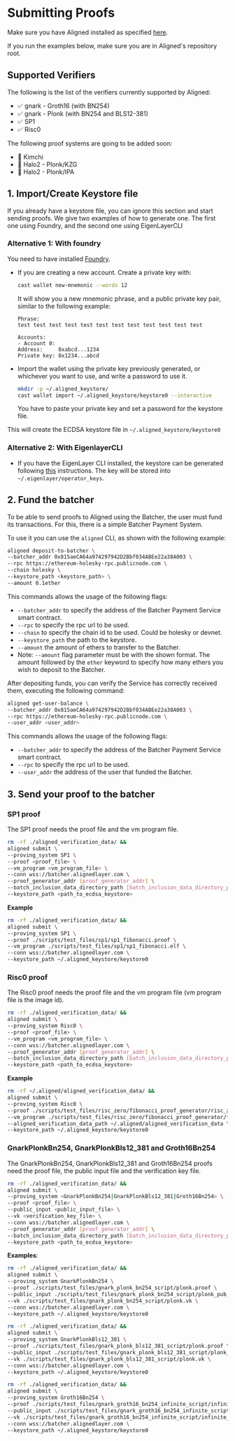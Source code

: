 # Submitting Proofs

Make sure you have Aligned installed as specified [here](../introduction/1_getting_started.md#Quickstart).

If you run the examples below, make sure you are in Aligned's repository root.

## Supported Verifiers

The following is the list of the verifiers currently supported by Aligned:

- :white_check_mark: gnark - Groth16 (with BN254)
- :white_check_mark: gnark - Plonk (with BN254 and BLS12-381)
- :white_check_mark: SP1
- :white_check_mark: Risc0

The following proof systems are going to be added soon:

- :black_square_button: Kimchi
- :black_square_button: Halo2 - Plonk/KZG
- :black_square_button: Halo2 - Plonk/IPA

## 1. Import/Create Keystore file

If you already have a keystore file, you can ignore this section and start sending proofs. We give two examples of how to generate one. The first one using Foundry, and the second one using EigenLayerCLI

### Alternative 1: With foundry

You need to have installed [Foundry](https://book.getfoundry.sh/getting-started/installation).

- If you are creating a new account. Create a private key with:

    ```bash
    cast wallet new-mnemonic --words 12
    ```

    It will show you a new mnemonic phrase, and a public private key pair, similar to the following example:

    ```
    Phrase:
    test test test test test test test test test test test test
    
    Accounts:
    - Account 0:
    Address:     0xabcd...1234
    Private key: 0x1234...abcd
    ```
  
- Import the wallet using the private key previously generated, or whichever you want to use, and write a password to use it.

    ```bash
    mkdir -p ~/.aligned_keystore/
    cast wallet import ~/.aligned_keystore/keystore0 --interactive
    ```
  
  You have to paste your private key and set a password for the keystore file.

This will create the ECDSA keystore file in `~/.aligned_keystore/keystore0`

### Alternative 2: With EigenlayerCLI

- If you have the EigenLayer CLI installed, the keystore can be generated following [this](https://docs.eigenlayer.xyz/eigenlayer/operator-guides/operator-installation#import-keys) instructions. The key will be stored into `~/.eigenlayer/operator_keys`.

## 2. Fund the batcher

To be able to send proofs to Aligned using the Batcher, the user must fund its transactions. For this, there is a simple Batcher Payment System.

To use it you can use the `aligned` CLI, as shown with the following example:

```bash
aligned deposit-to-batcher \
--batcher_addr 0x815aeCA64a974297942D2Bbf034ABEe22a38A003 \
--rpc https://ethereum-holesky-rpc.publicnode.com \
--chain holesky \
--keystore_path <keystore_path> \
--amount 0.1ether
```

This commands allows the usage of the following flags: 
- `--batcher_addr` to specify the address of the Batcher Payment Service smart contract.
- `--rpc` to specify the rpc url to be used.
- `--chain` to specify the chain id to be used. Could be holesky or devnet.
- `--keystore_path` the path to the keystore.
- `--amount` the amount of ethers to transfer to the Batcher.
- Note: `--amount` flag parameter must be with the shown format. The amount followed by the `ether` keyword to specify how many ethers you wish to deposit to the Batcher.

After depositing funds, you can verify the Service has correctly received them, executing the following command:

```bash
aligned get-user-balance \
--batcher_addr 0x815aeCA64a974297942D2Bbf034ABEe22a38A003 \
--rpc https://ethereum-holesky-rpc.publicnode.com \
--user_addr <user_addr>
```

This commands allows the usage of the following flags: 
- `--batcher_addr` to specify the address of the Batcher Payment Service smart contract.
- `--rpc` to specify the rpc url to be used.
- `--user_addr` the address of the user that funded the Batcher.

## 3. Send your proof to the batcher

### SP1 proof

The SP1 proof needs the proof file and the vm program file.

```bash
rm -rf ./aligned_verification_data/ &&
aligned submit \
--proving_system SP1 \
--proof <proof_file> \
--vm_program <vm_program_file> \
--conn wss://batcher.alignedlayer.com \
--proof_generator_addr [proof_generator_addr] \
--batch_inclusion_data_directory_path [batch_inclusion_data_directory_path] \
--keystore_path <path_to_ecdsa_keystore> 
```

**Example**

```bash
rm -rf ./aligned_verification_data/ &&
aligned submit \
--proving_system SP1 \
--proof ./scripts/test_files/sp1/sp1_fibonacci.proof \
--vm_program ./scripts/test_files/sp1/sp1_fibonacci.elf \
--conn wss://batcher.alignedlayer.com \
--keystore_path ~/.aligned_keystore/keystore0
```

### Risc0 proof

The Risc0 proof needs the proof file and the vm program file (vm program file is the image id).

```bash
rm -rf ./aligned_verification_data/ &&
aligned submit \
--proving_system Risc0 \
--proof <proof_file> \
--vm_program <vm_program_file> \
--conn wss://batcher.alignedlayer.com \
--proof_generator_addr [proof_generator_addr] \
--batch_inclusion_data_directory_path [batch_inclusion_data_directory_path] \
--keystore_path <path_to_ecdsa_keystore>
```

**Example**

```bash
rm -rf ~/.aligned/aligned_verification_data/ &&                                                                                
aligned submit \
--proving_system Risc0 \
--proof ./scripts/test_files/risc_zero/fibonacci_proof_generator/risc_zero_fibonacci.proof \
--vm_program ./scripts/test_files/risc_zero/fibonacci_proof_generator/fibonacci_id.bin \
--aligned_verification_data_path ~/.aligned/aligned_verification_data \
--keystore_path ~/.aligned_keystore/keystore0
```

### GnarkPlonkBn254, GnarkPlonkBls12_381 and Groth16Bn254

The GnarkPlonkBn254, GnarkPlonkBls12_381 and Groth16Bn254 proofs need the proof file, the public input file and the verification key file.

```bash
rm -rf ./aligned_verification_data/ &&
aligned submit \
--proving_system <GnarkPlonkBn254|GnarkPlonkBls12_381|Groth16Bn254> \
--proof <proof_file> \
--public_input <public_input_file> \
--vk <verification_key_file> \
--conn wss://batcher.alignedlayer.com \
--proof_generator_addr [proof_generator_addr] \
--batch_inclusion_data_directory_path [batch_inclusion_data_directory_path] \
--keystore_path <path_to_ecdsa_keystore>
```

**Examples**:

```bash
rm -rf ./aligned_verification_data/ &&
aligned submit \
--proving_system GnarkPlonkBn254 \
--proof ./scripts/test_files/gnark_plonk_bn254_script/plonk.proof \
--public_input ./scripts/test_files/gnark_plonk_bn254_script/plonk_pub_input.pub \
--vk ./scripts/test_files/gnark_plonk_bn254_script/plonk.vk \
--conn wss://batcher.alignedlayer.com \
--keystore_path ~/.aligned_keystore/keystore0
```

```bash
rm -rf ./aligned_verification_data/ &&
aligned submit \
--proving_system GnarkPlonkBls12_381 \
--proof ./scripts/test_files/gnark_plonk_bls12_381_script/plonk.proof \
--public_input ./scripts/test_files/gnark_plonk_bls12_381_script/plonk_pub_input.pub \
--vk ./scripts/test_files/gnark_plonk_bls12_381_script/plonk.vk \
--conn wss://batcher.alignedlayer.com \
--keystore_path ~/.aligned_keystore/keystore0
```

```bash
rm -rf ./aligned_verification_data/ &&
aligned submit \
--proving_system Groth16Bn254 \
--proof ./scripts/test_files/gnark_groth16_bn254_infinite_script/infinite_proofs/ineq_1_groth16.proof \
--public_input ./scripts/test_files/gnark_groth16_bn254_infinite_script/infinite_proofs/ineq_1_groth16.pub \
--vk ./scripts/test_files/gnark_groth16_bn254_infinite_script/infinite_proofs/ineq_1_groth16.vk \
--conn wss://batcher.alignedlayer.com \
--keystore_path ~/.aligned_keystore/keystore0
```
